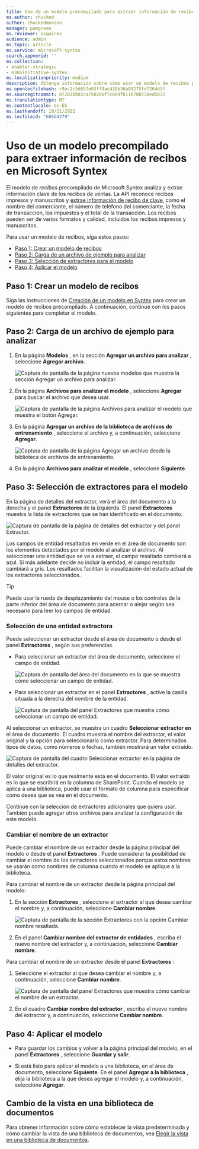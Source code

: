 ```yaml
---
title: Uso de un modelo precompilado para extraer información de recibos en Microsoft Syntex
ms.author: chucked
author: chuckedmonson
manager: pamgreen
ms.reviewer: ssquires
audience: admin
ms.topic: article
ms.service: microsoft-syntex
search.appverid: ''
ms.collection:
- enabler-strategic
- m365initiative-syntex
ms.localizationpriority: medium
description: Obtenga información sobre cómo usar un modelo de recibos precompilado en Microsoft Syntex.
ms.openlocfilehash: c9ac1c5d657e03ff9ac418b36a89275fd7264d5f
ms.sourcegitcommit: 87283bb02ca750286f7c069f811b788730ed5832
ms.translationtype: MT
ms.contentlocale: es-ES
ms.lasthandoff: 10/21/2022
ms.locfileid: "68664279"
---
```

# <a name="use-a-prebuilt-model-to-extract-information-from-receipts-in-microsoft-syntex"></a>Uso de un modelo precompilado para extraer información de recibos en Microsoft Syntex

El modelo de *recibos* precompilado de Microsoft Syntex analiza y extrae información clave de los recibos de ventas. La API reconoce recibos impresos y manuscritos y [extrae información de recibo de clave](/azure/applied-ai-services/form-recognizer/concept-receipt#field-extraction), como el nombre del comerciante, el número de teléfono del comerciante, la fecha de transacción, los impuestos y el total de la transacción. Los recibos pueden ser de varios formatos y calidad, incluidos los recibos impresos y manuscritos.

Para usar un modelo de recibos, siga estos pasos:

- [Paso 1: Crear un modelo de recibos](#step-1-create-a-receipts-model)
- [Paso 2: Carga de un archivo de ejemplo para analizar](#step-2-upload-an-example-file-to-analyze)
- [Paso 3: Selección de extractores para el modelo](#step-3-select-extractors-for-your-model)
- [Paso 4: Aplicar el modelo](#step-4-apply-the-model)

## <a name="step-1-create-a-receipts-model"></a>Paso 1: Crear un modelo de recibos

Siga las instrucciones de [Creación de un modelo en Syntex](create-syntex-model.md) para crear un modelo de recibos precompilado. A continuación, continúe con los pasos siguientes para completar el modelo.

## <a name="step-2-upload-an-example-file-to-analyze"></a>Paso 2: Carga de un archivo de ejemplo para analizar

1. En la página **Modelos** , en la sección **Agregar un archivo para analizar** , seleccione **Agregar archivo**.

    ![Captura de pantalla de la página nuevos modelos que muestra la sección Agregar un archivo para analizar.](../media/content-understanding/prebuilt-add-file-to-analyze.png) 

2. En la página **Archivos para analizar el modelo** , seleccione **Agregar** para buscar el archivo que desea usar.

    ![Captura de pantalla de la página Archivos para analizar el modelo que muestra el botón Agregar.](../media/content-understanding/prebuilt-add-file-button.png) 

3. En la página **Agregar un archivo de la biblioteca de archivos de entrenamiento** , seleccione el archivo y, a continuación, seleccione **Agregar**.

    ![Captura de pantalla de la página Agregar un archivo desde la biblioteca de archivos de entrenamiento.](../media/content-understanding/prebuilt-add-file-from-training-library.png) 

4. En la página **Archivos para analizar el modelo** , seleccione **Siguiente**.

## <a name="step-3-select-extractors-for-your-model"></a>Paso 3: Selección de extractores para el modelo

En la página de detalles del extractor, verá el área del documento a la derecha y el panel **Extractores** de la izquierda. El panel **Extractores** muestra la lista de extractores que se han identificado en el documento.

   ![Captura de pantalla de la página de detalles del extractor y del panel Extractor.](../media/content-understanding/prebuilt-extractor-details-page.png) 

Los campos de entidad resaltados en verde en el área de documento son los elementos detectados por el modelo al analizar el archivo. Al seleccionar una entidad que se va a extraer, el campo resaltado cambiará a azul. Si más adelante decide no incluir la entidad, el campo resaltado cambiará a gris. Los resaltados facilitan la visualización del estado actual de los extractores seleccionados.

> [!TIP]
> Puede usar la rueda de desplazamiento del mouse o los controles de la parte inferior del área de documento para acercar o alejar según sea necesario para leer los campos de entidad.

### <a name="select-an-extractor-entity"></a>Selección de una entidad extractora

Puede seleccionar un extractor desde el área de documento o desde el panel **Extractores** , según sus preferencias.
 
- Para seleccionar un extractor del área de documento, seleccione el campo de entidad.

    ![Captura de pantalla del área del documento en la que se muestra cómo seleccionar un campo de entidad.](../media/content-understanding/prebuilt-document-area-select-field.png) 

- Para seleccionar un extractor en el panel **Extractores** , active la casilla situada a la derecha del nombre de la entidad.

    ![Captura de pantalla del panel Extractores que muestra cómo seleccionar un campo de entidad.](../media/content-understanding/prebuilt-extractors-panel-select-field.png) 

Al seleccionar un extractor, se muestra un cuadro **Seleccionar extractor en** el área de documento. El cuadro muestra el nombre del extractor, el valor original y la opción para seleccionarlo como extractor. Para determinados tipos de datos, como números o fechas, también mostrará un valor extraído.

   ![Captura de pantalla del cuadro Seleccionar extractor en la página de detalles del extractor.](../media/content-understanding/prebuilt-select-distractor-box.png) 

El valor original es lo que realmente está en el documento. El valor extraído es lo que se escribirá en la columna de SharePoint. Cuando el modelo se aplica a una biblioteca, puede usar el formato de columna para especificar cómo desea que se vea en el documento.

Continúe con la selección de extractores adicionales que quiera usar. También puede agregar otros archivos para analizar la configuración de este modelo.

### <a name="rename-an-extractor"></a>Cambiar el nombre de un extractor

Puede cambiar el nombre de un extractor desde la página principal del modelo o desde el panel **Extractores** . Puede considerar la posibilidad de cambiar el nombre de los extractores seleccionados porque estos nombres se usarán como nombres de columna cuando el modelo se aplique a la biblioteca.

Para cambiar el nombre de un extractor desde la página principal del modelo:

1. En la sección **Extractores** , seleccione el extractor al que desea cambiar el nombre y, a continuación, seleccione **Cambiar nombre**.

    ![Captura de pantalla de la sección Extractores con la opción Cambiar nombre resaltada.](../media/content-understanding/prebuilt-model-page-rename-extractor.png) 

2. En el panel **Cambiar nombre del extractor de entidades** , escriba el nuevo nombre del extractor y, a continuación, seleccione **Cambiar nombre**.

Para cambiar el nombre de un extractor desde el panel **Extractores** :

1. Seleccione el extractor al que desea cambiar el nombre y, a continuación, seleccione **Cambiar nombre**.

    ![Captura de pantalla del panel Extractores que muestra cómo cambiar el nombre de un extractor.](../media/content-understanding/prebuilt-extractors-panel-rename-field.png) 

2. En el cuadro **Cambiar nombre del extractor** , escriba el nuevo nombre del extractor y, a continuación, seleccione **Cambiar nombre**.

## <a name="step-4-apply-the-model"></a>Paso 4: Aplicar el modelo

- Para guardar los cambios y volver a la página principal del modelo, en el panel **Extractores** , seleccione **Guardar y salir**.

- Si está listo para aplicar el modelo a una biblioteca, en el área de documento, seleccione **Siguiente**. En el panel **Agregar a la biblioteca** , elija la biblioteca a la que desea agregar el modelo y, a continuación, seleccione **Agregar**.

## <a name="change-the-view-in-a-document-library"></a>Cambio de la vista en una biblioteca de documentos

Para obtener información sobre cómo establecer la vista predeterminada y cómo cambiar la vista de una biblioteca de documentos, vea [Elegir la vista en una biblioteca de documentos](choose-library-view.md).


